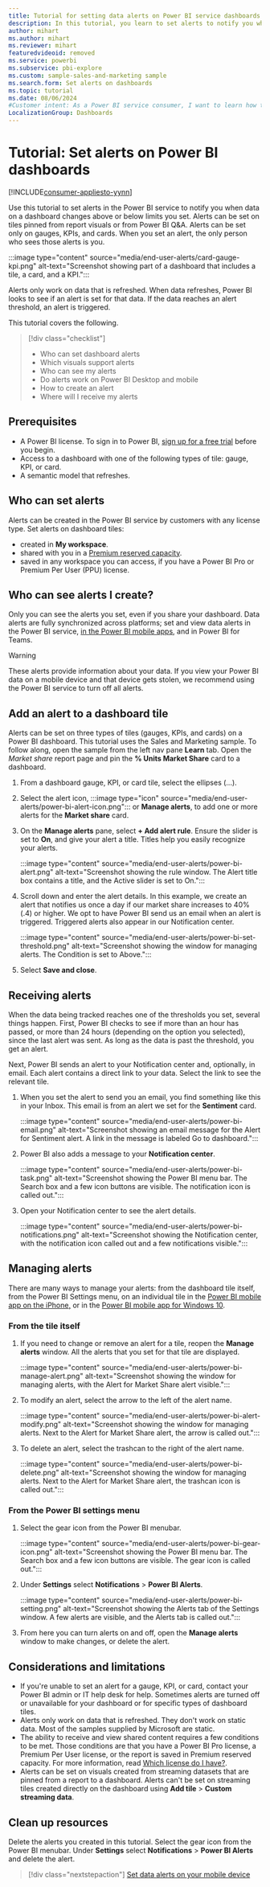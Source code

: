 ```yaml
---
title: Tutorial for setting data alerts on Power BI service dashboards.
description: In this tutorial, you learn to set alerts to notify you when data in your dashboards changes beyond limits you set in the Microsoft Power BI service.
author: mihart
ms.author: mihart
ms.reviewer: mihart
featuredvideoid: removed
ms.service: powerbi
ms.subservice: pbi-explore
ms.custom: sample-sales-and-marketing sample
ms.search.form: Set alerts on dashboards
ms.topic: tutorial
ms.date: 08/06/2024
#Customer intent: As a Power BI service consumer, I want to learn how to create and update a data alert so that I get notified when important data changes above/below my set threshold.
LocalizationGroup: Dashboards
---
```

# Tutorial: Set alerts on Power BI dashboards

[!INCLUDE[consumer-appliesto-yynn](../includes/consumer-appliesto-yynn.md)]

Use this tutorial to set alerts in the Power BI service to notify you when data on a dashboard changes above or below limits you set. Alerts can be set on tiles pinned from report visuals or from Power BI Q&A. Alerts can be set only on gauges, KPIs, and cards. When you set an alert, the only person who sees those alerts is you.

:::image type="content" source="media/end-user-alerts/card-gauge-kpi.png" alt-text="Screenshot showing part of a dashboard that includes a tile, a card, and a KPI.":::

Alerts only work on data that is refreshed. When data refreshes, Power BI looks to see if an alert is set for that data. If the data reaches an alert threshold, an alert is triggered.

This tutorial covers the following.
> [!div class="checklist"]
> * Who can set dashboard alerts
> * Which visuals support alerts
> * Who can see my alerts
> * Do alerts work on Power BI Desktop and mobile
> * How to create an alert
> * Where will I receive my alerts

## Prerequisites

* A Power BI license. To sign in to Power BI, [sign up for a free trial](https://app.powerbi.com/signupredirect?pbi_source=web) before you begin.
* Access to a dashboard with one of the following types of tile: gauge, KPI, or card. 
* A semantic model that refreshes.

## Who can set alerts

Alerts can be created in the Power BI service by customers with any license type. Set alerts on dashboard tiles:
- created in **My workspace**.
- shared with you in a [Premium reserved capacity](end-user-license.md). 
- saved in any workspace you can access, if you have a Power BI Pro or Premium Per User (PPU) license.

## Who can see alerts I create?

Only you can see the alerts you set, even if you share your dashboard. Data alerts are fully synchronized across platforms; set and view data alerts in the Power BI service,  [in the Power BI mobile apps](mobile/mobile-set-data-alerts-in-the-mobile-apps.md), and in Power BI for Teams. 

> [!WARNING]
> These alerts provide information about your data. If you view your Power BI data on a mobile device and that device gets stolen, we recommend using the Power BI service to turn off all alerts.

## Add an alert to a dashboard tile

Alerts can be set on three types of tiles (gauges, KPIs, and cards) on a Power BI dashboard. This tutorial uses the Sales and Marketing sample. To follow along, open the sample from the left nav pane **Learn** tab. Open the *Market share* report page and pin the **% Units Market Share** card to a dashboard.

1. From a dashboard gauge, KPI, or card tile, select the ellipses (...).

1. Select the alert icon, :::image type="icon" source="media/end-user-alerts/power-bi-alert-icon.png"::: or **Manage alerts**, to add one or more alerts for the **Market share** card.

1. On the **Manage alerts** pane, select **+ Add alert rule**. Ensure the slider is set to **On**, and give your alert a title. Titles help you easily recognize your alerts.

   :::image type="content" source="media/end-user-alerts/power-bi-alert.png" alt-text="Screenshot showing the rule window. The Alert title box contains a title, and the Active slider is set to On.":::

1. Scroll down and enter the alert details. In this example, we create an alert that notifies us once a day if our market share increases to 40% (.4) or higher. We opt to have Power BI send us an email when an alert is triggered. Triggered alerts also appear in our Notification center. 

   :::image type="content" source="media/end-user-alerts/power-bi-set-threshold.png" alt-text="Screenshot showing the window for managing alerts. The Condition is set to Above.":::

1. Select **Save and close**.

## Receiving alerts
When the data being tracked reaches one of the thresholds you set, several things happen. First, Power BI checks to see if more than an hour has passed, or more than 24 hours (depending on the option you selected), since the last alert was sent. As long as the data is past the threshold, you get an alert.

Next, Power BI sends an alert to your Notification center and, optionally, in email. Each alert contains a direct link to your data. Select the link to see the relevant tile.  

1. When you set the alert to send you an email, you find something like this in your Inbox. This email is from an alert we set for the **Sentiment** card.

   :::image type="content" source="media/end-user-alerts/power-bi-email.png" alt-text="Screenshot showing an email message for the Alert for Sentiment alert. A link in the message is labeled Go to dashboard.":::
2. Power BI also adds a message to your **Notification center**.

   :::image type="content" source="media/end-user-alerts/power-bi-task.png" alt-text="Screenshot showing the Power BI menu bar. The Search box and a few icon buttons are visible. The notification icon is called out.":::
3. Open your Notification center to see the alert details.

   :::image type="content" source="media/end-user-alerts/power-bi-notifications.png" alt-text="Screenshot showing the Notification center, with the notification icon called out and a few notifications visible.":::

## Managing alerts

There are many ways to manage your alerts: from the dashboard tile itself, from the Power BI Settings menu, on an individual tile in the [Power BI mobile app on the iPhone,](mobile/mobile-set-data-alerts-in-the-mobile-apps.md) or in the [Power BI mobile app for Windows 10](mobile/mobile-set-data-alerts-in-the-mobile-apps.md).

### From the tile itself

1. If you need to change or remove an alert for a tile, reopen the **Manage alerts** window. All the alerts that you set for that tile are displayed.

   :::image type="content" source="media/end-user-alerts/power-bi-manage-alert.png" alt-text="Screenshot showing the window for managing alerts, with the Alert for Market Share alert visible.":::
2. To modify an alert, select the arrow to the left of the alert name.

   :::image type="content" source="media/end-user-alerts/power-bi-alert-modify.png" alt-text="Screenshot showing the window for managing alerts. Next to the Alert for Market Share alert, the arrow is called out.":::
3. To delete an alert, select the trashcan to the right of the alert name.

   :::image type="content" source="media/end-user-alerts/power-bi-delete.png" alt-text="Screenshot showing the  window for managing alerts. Next to the Alert for Market Share alert, the trashcan icon is called out.":::

### From the Power BI settings menu

1. Select the gear icon from the Power BI menubar.

   :::image type="content" source="media/end-user-alerts/power-bi-gear-icon.png" alt-text="Screenshot showing the Power BI menu bar. The Search box and a few icon buttons are visible. The gear icon is called out.":::

2. Under **Settings** select **Notifications** > **Power BI Alerts**.

   :::image type="content" source="media/end-user-alerts/power-bi-setting.png" alt-text="Screenshot showing the Alerts tab of the Settings window. A few alerts are visible, and the Alerts tab is called out.":::

3. From here you can turn alerts on and off, open the **Manage alerts** window to make changes, or delete the alert.

## Considerations and limitations 

* If you're unable to set an alert for a gauge, KPI, or card, contact your Power BI admin or IT help desk for help. Sometimes alerts are turned off or unavailable for your dashboard or for specific types of dashboard tiles.
* Alerts only work on data that is refreshed. They don't work on static data. Most of the samples supplied by Microsoft are static. 
* The ability to receive and view shared content requires a few conditions to be met. Those conditions are that you have a Power BI Pro license, a Premium Per User license, or the report is saved in Premium reserved capacity. For more information, read [Which license do I have?](end-user-license.md).
* Alerts can be set on visuals created from streaming datasets that are pinned from a report to a dashboard. Alerts can't be set on streaming tiles created directly on the dashboard using **Add tile** > **Custom streaming data**.


## Clean up resources
Delete the alerts you created in this tutorial. Select the gear icon from the Power BI menubar. Under **Settings** select **Notifications** > **Power BI Alerts** and delete the alert.

> [!div class="nextstepaction"]
> [Set data alerts on your mobile device](mobile/mobile-set-data-alerts-in-the-mobile-apps.md)
